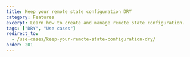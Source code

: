 ```yaml
---
title: Keep your remote state configuration DRY
category: Features
excerpt: Learn how to create and manage remote state configuration.
tags: ["DRY", "Use cases"]
redirect_to:
  - /use-cases/keep-your-remote-state-configuration-dry/
order: 201
---
```

